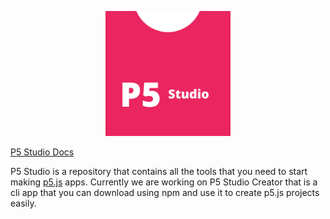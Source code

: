 <a href="https://andy-python-programmer.github.io/p5-studio/"><p align="center"><img src="github/logo.PNG" height="200px"/></p></a>

<a href="https://andy-python-programmer.github.io/p5-studio/"><p>P5 Studio Docs</p></a>

P5 Studio is a repository that contains all the tools that you need to start making <a href="https://p5js.org/">p5.js</a> apps. Currently we are working on P5 Studio Creator that is a cli app that you can download using npm and use it to create p5.js projects easily.
